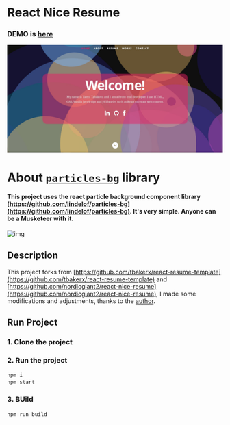 # React Nice Resume     

### DEMO is [here](https://nordicgiant2.github.io/react-nice-resume-page/index.html)

![img](https://github.com/tabakova/react-nice-resume/blob/master/public/images/portfolio_preview.jpg?raw=true)

# About [`particles-bg`](https://github.com/lindelof/particles-bg) library
#### This project uses the react particle background component library [https://github.com/lindelof/particles-bg](https://github.com/lindelof/particles-bg). It's very simple. Anyone can be a Musketeer with it.

![img](https://github.com/lindelof/particles-bg/raw/master/image/03.jpg?raw=true)

## Description
This project forks from [https://github.com/tbakerx/react-resume-template](https://github.com/tbakerx/react-resume-template) and [https://github.com/nordicgiant2/react-nice-resume](https://github.com/nordicgiant2/react-nice-resume), I made some modifications and adjustments, thanks to the [author](https://github.com/tbakerx).

## Run Project
### 1. Clone the project

### 2. Run the project
```shell
npm i
npm start
```

### 3. BUild
```shell
npm run build
```
